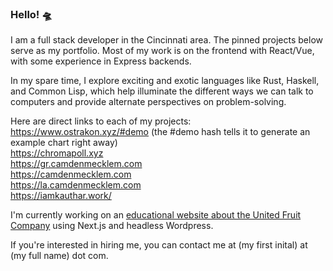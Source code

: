 ### Hello! 🛸

I am a full stack developer in the Cincinnati area. The pinned projects below serve as my portfolio. Most of my work is on the frontend with React/Vue, with some experience in Express backends.

In my spare time, I explore exciting and exotic languages like Rust, Haskell, and Common Lisp, which help illuminate the different ways we can talk to computers and provide alternate perspectives on problem-solving.

Here are direct links to each of my projects:   
https://www.ostrakon.xyz/#demo (the #demo hash tells it to generate an example chart right away)    
https://chromapoll.xyz   
https://gr.camdenmecklem.com   
https://camdenmecklem.com   
https://la.camdenmecklem.com   
https://iamkauthar.work/   

I'm currently working on an [educational website about the United Fruit Company](https://github.com/UFC-History-Project/unitedfruitcompany) using Next.js and headless Wordpress.

If you're interested in hiring me, you can contact me at (my first inital) at (my full name) dot com.
